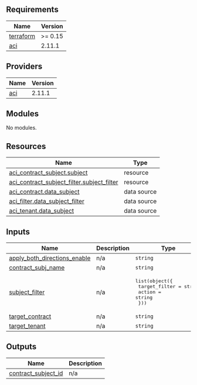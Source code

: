 <!-- BEGIN_TF_DOCS -->
## Requirements

| Name | Version |
|------|---------|
| <a name="requirement_terraform"></a> [terraform](#requirement\_terraform) | >= 0.15 |
| <a name="requirement_aci"></a> [aci](#requirement\_aci) | 2.11.1 |

## Providers

| Name | Version |
|------|---------|
| <a name="provider_aci"></a> [aci](#provider\_aci) | 2.11.1 |

## Modules

No modules.

## Resources

| Name | Type |
|------|------|
| [aci_contract_subject.subject](https://registry.terraform.io/providers/ciscodevnet/aci/2.11.1/docs/resources/contract_subject) | resource |
| [aci_contract_subject_filter.subject_filter](https://registry.terraform.io/providers/ciscodevnet/aci/2.11.1/docs/resources/contract_subject_filter) | resource |
| [aci_contract.data_subject](https://registry.terraform.io/providers/ciscodevnet/aci/2.11.1/docs/data-sources/contract) | data source |
| [aci_filter.data_subject_filter](https://registry.terraform.io/providers/ciscodevnet/aci/2.11.1/docs/data-sources/filter) | data source |
| [aci_tenant.data_subject](https://registry.terraform.io/providers/ciscodevnet/aci/2.11.1/docs/data-sources/tenant) | data source |

## Inputs

| Name | Description | Type | Default | Required |
|------|-------------|------|---------|:--------:|
| <a name="input_apply_both_directions_enable"></a> [apply\_both\_directions\_enable](#input\_apply\_both\_directions\_enable) | n/a | `string` | n/a | yes |
| <a name="input_contract_subj_name"></a> [contract\_subj\_name](#input\_contract\_subj\_name) | n/a | `string` | n/a | yes |
| <a name="input_subject_filter"></a> [subject\_filter](#input\_subject\_filter) | n/a | <pre>list(object({<br>    target_filter = string<br>    action        = string<br>  }))</pre> | n/a | yes |
| <a name="input_target_contract"></a> [target\_contract](#input\_target\_contract) | n/a | `string` | n/a | yes |
| <a name="input_target_tenant"></a> [target\_tenant](#input\_target\_tenant) | n/a | `string` | n/a | yes |

## Outputs

| Name | Description |
|------|-------------|
| <a name="output_contract_subject_id"></a> [contract\_subject\_id](#output\_contract\_subject\_id) | n/a |
<!-- END_TF_DOCS -->